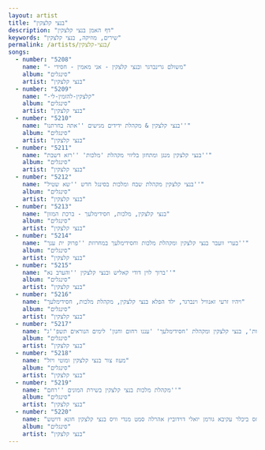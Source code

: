 ```yaml
---
layout: artist
title: "בנצי קלצקין"
description: "דף האמן בנצי קלצקין"
keywords: "שירים, מוזיקה, בנצי קלצקין"
permalink: /artists/בנצי-קלצקין/
songs:
  - number: "5208"
    name: "- משולם גרינברגר ובנצי קלצקין - אני מאמין - חסידי"
    album: "סינגלים"
    artist: "בנצי קלצקין"
  - number: "5209"
    name: "-קלצקין-להזמין-לי"
    album: "סינגלים"
    artist: "בנצי קלצקין"
  - number: "5210"
    name: "בנצי קלצקין & מקהלת ידידים מגישים ''אתה בחרתנו''"
    album: "סינגלים"
    artist: "בנצי קלצקין"
  - number: "5211"
    name: "בנצי קלצקין מנגן ומתחזן בליווי מקהלת 'מלכות' ''רזא דשבת''"
    album: "סינגלים"
    artist: "בנצי קלצקין"
  - number: "5212"
    name: "בנצי קלצקין מקהלת שבח ומלכות בסינגל חדש ''שא שטיל''"
    album: "סינגלים"
    artist: "בנצי קלצקין"
  - number: "5213"
    name: "בנצי קלצקין, מלכות, חסידימלעך - ברכת המזון"
    album: "סינגלים"
    artist: "בנצי קלצקין"
  - number: "5214"
    name: "בערי וועבר בנצי קלצקין ומקהלת מלכות וחסידימלעך במחרוזת ''פרוק ית ענך''"
    album: "סינגלים"
    artist: "בנצי קלצקין"
  - number: "5215"
    name: "ברוך לוין דודי קאליש ובנצי קלצקין ''והערב נא''"
    album: "סינגלים"
    artist: "בנצי קלצקין"
  - number: "5216"
    name: "ויהיו זרעי זאנוויל וינברגר, ילד הפלא בנצי קלצקין, מקהלת מלכות, חסידימלעך"
    album: "סינגלים"
    artist: "בנצי קלצקין"
  - number: "5217"
    name: "מוטי ויזל, פנחס ביכלר ומקהלת 'מלכות', בנצי קלצקין ומקהלת 'חסידימלעך' 'עננו רחום וחנון' לימים הנוראים תשפ''ג"
    album: "סינגלים"
    artist: "בנצי קלצקין"
  - number: "5218"
    name: "מעוז צור בנצי קלצקין ומוטי ויזל"
    album: "סינגלים"
    artist: "בנצי קלצקין"
  - number: "5219"
    name: "מקהלת מלכות בנצי קלצקין בשירת המונים ''רחם''"
    album: "סינגלים"
    artist: "בנצי קלצקין"
  - number: "5220"
    name: "קידוש-מלכות פנחס ביכלר עקיבא גורמן יואלי דוידוביץ אהרלה סמט מנדי וויס בנצי קלצקין חונא דויטש"
    album: "סינגלים"
    artist: "בנצי קלצקין"
---
```

